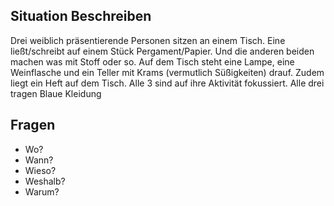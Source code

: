 ## Situation Beschreiben
Drei weiblich präsentierende Personen sitzen an einem Tisch. Eine ließt/schreibt auf einem Stück Pergament/Papier. Und die anderen beiden machen was mit Stoff oder so. Auf dem Tisch steht eine Lampe, eine Weinflasche und ein Teller mit Krams (vermutlich Süßigkeiten) drauf. Zudem liegt ein Heft auf dem Tisch. Alle 3 sind auf ihre Aktivität fokussiert. Alle drei tragen Blaue Kleidung

## Fragen
- Wo?
- Wann?
- Wieso?
- Weshalb?
- Warum?